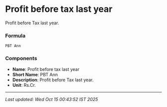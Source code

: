 # Profit before tax last year
Profit before Tax last year.

### Formula
```text
PBT Ann
```


### Components
- **Name**: Profit before tax last year
- **Short Name**: PBT Ann
- **Description**: Profit before Tax last year.
- **Unit**: Rs.Cr.

---
*Last updated: Wed Oct 15 00:43:52 IST 2025*
